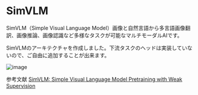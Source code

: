 # SimVLM

SimVLM（Simple Visual Language Model）画像と自然言語から多言語画像翻訳、画像推論、画像認識など多様なタスクが可能なマルチモーダルAIです。

SimVLMのアーキテクチャを作成しました。下流タスクのヘッドは実装していないので、ご自由に追加することが出来ます。

![image](https://github.com/Yuhei-Handa/SimVLM/assets/135846516/45cfb2fb-6d66-4f05-81d7-eebab28b32aa)

参考文献
[SimVLM: Simple Visual Language Model Pretraining with Weak Supervision](https://arxiv.org/abs/2108.10904)
